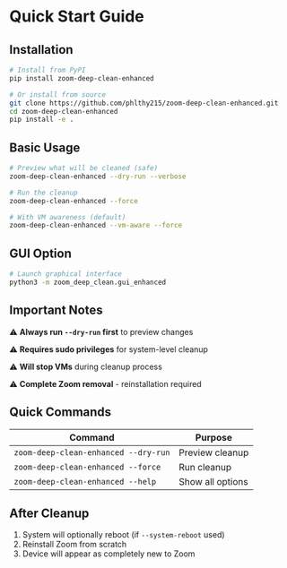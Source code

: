 # Quick Start Guide

## Installation

```bash
# Install from PyPI
pip install zoom-deep-clean-enhanced

# Or install from source
git clone https://github.com/phlthy215/zoom-deep-clean-enhanced.git
cd zoom-deep-clean-enhanced
pip install -e .
```

## Basic Usage

```bash
# Preview what will be cleaned (safe)
zoom-deep-clean-enhanced --dry-run --verbose

# Run the cleanup
zoom-deep-clean-enhanced --force

# With VM awareness (default)
zoom-deep-clean-enhanced --vm-aware --force
```

## GUI Option

```bash
# Launch graphical interface
python3 -m zoom_deep_clean.gui_enhanced
```

## Important Notes

⚠️ **Always run `--dry-run` first** to preview changes

⚠️ **Requires sudo privileges** for system-level cleanup

⚠️ **Will stop VMs** during cleanup process

⚠️ **Complete Zoom removal** - reinstallation required

## Quick Commands

| Command | Purpose |
|---------|---------|
| `zoom-deep-clean-enhanced --dry-run` | Preview cleanup |
| `zoom-deep-clean-enhanced --force` | Run cleanup |
| `zoom-deep-clean-enhanced --help` | Show all options |

## After Cleanup

1. System will optionally reboot (if `--system-reboot` used)
2. Reinstall Zoom from scratch
3. Device will appear as completely new to Zoom